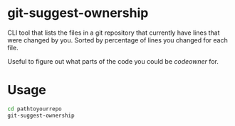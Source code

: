 # git-suggest-ownership

CLI tool that lists the files in a git repository that currently have lines that were changed by you.
Sorted by percentage of lines you changed for each file.

Useful to figure out what parts of the code you could be _codeowner_ for.

# Usage
```bash
cd pathtoyourrepo
git-suggest-ownership
```